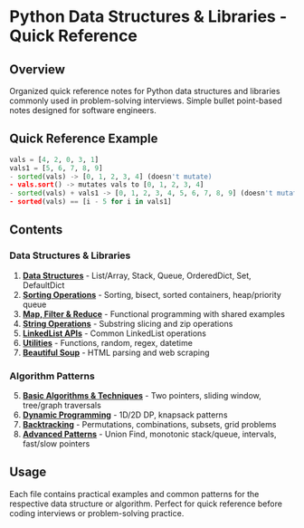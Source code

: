 # Python Data Structures & Libraries - Quick Reference

## Overview
Organized quick reference notes for Python data structures and libraries commonly used in problem-solving interviews. Simple bullet point-based notes designed for software engineers.

## Quick Reference Example
```python
vals = [4, 2, 0, 3, 1]
vals1 = [5, 6, 7, 8, 9]
- sorted(vals) -> [0, 1, 2, 3, 4] (doesn't mutate)
- vals.sort() -> mutates vals to [0, 1, 2, 3, 4]
- sorted(vals) + vals1 -> [0, 1, 2, 3, 4, 5, 6, 7, 8, 9] (doesn't mutate)
- sorted(vals) == [i - 5 for i in vals1]
```

## Contents

### Data Structures & Libraries
1. **[Data Structures](01_Data_Structures.md)** - List/Array, Stack, Queue, OrderedDict, Set, DefaultDict
2. **[Sorting Operations](02_Sorting_Operations.md)** - Sorting, bisect, sorted containers, heap/priority queue
3. **[Map, Filter & Reduce](03_Map_Filter_Reduce.md)** - Functional programming with shared examples
4. **[String Operations](04_String_Operations.md)** - Substring slicing and zip operations
6. **[LinkedList APIs](06_LinkedList_APIs.md)** - Common LinkedList operations
7. **[Utilities](07_Utilities.md)** - Functions, random, regex, datetime
8. **[Beautiful Soup](08_BeautifulSoup.md)** - HTML parsing and web scraping

### Algorithm Patterns
5. **[Basic Algorithms & Techniques](05_Algorithms_Techniques.md)** - Two pointers, sliding window, tree/graph traversals
9. **[Dynamic Programming](09_Dynamic_Programming.md)** - 1D/2D DP, knapsack patterns
10. **[Backtracking](10_Backtracking.md)** - Permutations, combinations, subsets, grid problems
11. **[Advanced Patterns](11_Advanced_Patterns.md)** - Union Find, monotonic stack/queue, intervals, fast/slow pointers

## Usage
Each file contains practical examples and common patterns for the respective data structure or algorithm. Perfect for quick reference before coding interviews or problem-solving practice.